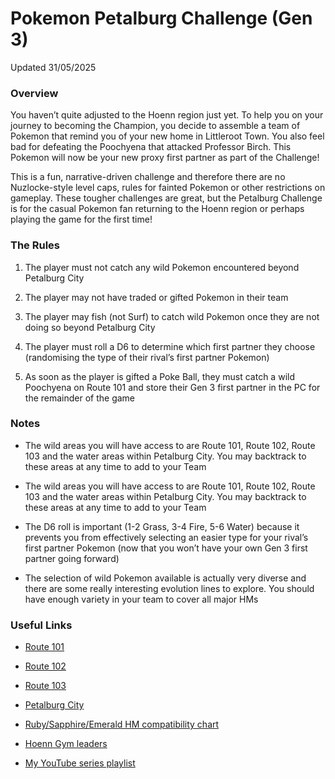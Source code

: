 # Pokemon Petalburg Challenge (Gen 3)

Updated 31/05/2025

### Overview

You haven’t quite adjusted to the Hoenn region just yet. To help you on your journey to becoming the Champion, you decide to assemble a team of Pokemon that remind you of your new home in Littleroot Town. You also feel bad for defeating the Poochyena that attacked Professor Birch. This Pokemon will now be your new proxy first partner as part of the Challenge!

This is a fun, narrative-driven challenge and therefore there are no Nuzlocke-style level caps, rules for fainted Pokemon or other restrictions on gameplay. These tougher challenges are great, but the Petalburg Challenge is for the casual Pokemon fan returning to the Hoenn region or perhaps playing the game for the first time!

### The Rules

1. The player must not catch any wild Pokemon encountered beyond Petalburg City
  
2. The player may not have traded or gifted Pokemon in their team
  
3. The player may fish (not Surf) to catch wild Pokemon once they are not doing so beyond Petalburg City
  
4. The player must roll a D6 to determine which first partner they choose (randomising the type of their rival’s first partner Pokemon)
  
5. As soon as the player is gifted a Poke Ball, they must catch a wild Poochyena on Route 101 and store their Gen 3 first partner in the PC for the remainder of the game
  

### Notes

- The wild areas you will have access to are Route 101, Route 102, Route 103 and the water areas within Petalburg City. You may backtrack to these areas at any time to add to your Team
  
- The wild areas you will have access to are Route 101, Route 102, Route 103 and the water areas within Petalburg City. You may backtrack to these areas at any time to add to your Team
  
- The D6 roll is important (1-2 Grass, 3-4 Fire, 5-6 Water) because it prevents you from effectively selecting an easier type for your rival’s first partner Pokemon (now that you won’t have your own Gen 3 first partner going forward)
  
- The selection of wild Pokemon available is actually very diverse and there are some really interesting evolution lines to explore. You should have enough variety in your team to cover all major HMs
  

### Useful Links

- [Route 101](https://bulbapedia.bulbagarden.net/wiki/Hoenn_Route_101)
  
- [Route 102](https://bulbapedia.bulbagarden.net/wiki/Hoenn_Route_102)
  
- [Route 103](https://bulbapedia.bulbagarden.net/wiki/Hoenn_Route_103)
  
- [Petalburg City](https://bulbapedia.bulbagarden.net/wiki/Petalburg_City)
  
- [Ruby/Sapphire/Emerald HM compatibility chart](https://pokemondb.net/ruby-sapphire/hms)
  
- [Hoenn Gym leaders](https://www.serebii.net/rubysapphire/gyms.shtml)
  
- [My YouTube series playlist](https://www.youtube.com/playlist?list=PLBBxSYze67ee5i9yrRSJ31u0wqdy7jtBW)
